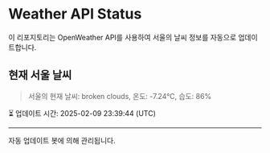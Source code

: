 
# Weather API Status

이 리포지토리는 OpenWeather API를 사용하여 서울의 날씨 정보를 자동으로 업데이트합니다.

## 현재 서울 날씨
> 서울의 현재 날씨: broken clouds, 온도: -7.24°C, 습도: 86%

⏳ 업데이트 시간: 2025-02-09 23:39:44 (UTC)

---
자동 업데이트 봇에 의해 관리됩니다.
